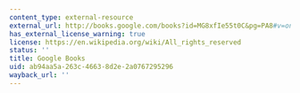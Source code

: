 ```yaml
---
content_type: external-resource
external_url: http://books.google.com/books?id=MG8xfIe55t0C&pg=PA8#v=onepage
has_external_license_warning: true
license: https://en.wikipedia.org/wiki/All_rights_reserved
status: ''
title: Google Books
uid: ab94aa5a-263c-4663-8d2e-2a0767295296
wayback_url: ''
---
```

